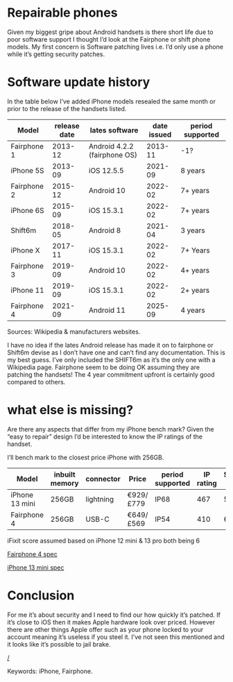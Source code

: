 Repairable phones
===

Given my biggest gripe about Android handsets is there short life due to poor software support I thought I’d look at the Fairphone or shift phone models. My first concern is Software patching lives i.e. I’d only use a phone while it’s getting security patches. 

# Software update history
In the table below I’ve added iPhone models resealed the same month or prior to the release of the handsets listed.

| Model | release date | lates software | date issued | period supported |
| --- | --- | --- | --- | --- |
| Fairphone 1 | 2013-12 | Android 4.2.2 (fairphone OS)| 2013-11 | -1? |
| iPhone 5S | 2013-09 | iOS 12.5.5 | 2021-09 | 8 years |
| Fairphone 2 | 2015-12 | Android 10 | 2022-02 | 7+ years |
| iPhone 6S | 2015-09 | iOS 15.3.1 | 2022-02 | 7+ years
| Shift6m | 2018-05 | Android 8 | 2021-04 | 3 years |
| iPhone X | 2017-11 | iOS 15.3.1 | 2022-02 | 7+ Years
| Fairphone 3 | 2019-09 | Android 10 | 2022-02 | 4+ years |
| iPhone 11 | 2019-09 | iOS 15.3.1 | 2022-02 | 2+ years
| Fairphone 4 | 2021-09 | Android 11 | 2025-09 | 4 years |

Sources: Wikipedia & manufacturers websites.

I have no idea if the lates Android release has made it on to fairphone or Shift6m devise as I don’t have one and can’t find any documentation. This is my best guess. I’ve only included the SHIFT6m as it’s the only one with a Wikipedia page. Fairphone seem to be doing OK assuming they are patching the handsets! The 4 year commitment upfront is certainly good compared to others.

# what else is missing?
Are there any aspects that differ from my iPhone bench mark? Given the “easy to repair” design I’d be interested to know the IP ratings of the handset.

I’ll bench mark to the closest price iPhone with 256GB.

| Model | inbuilt memory | connector | Price | period supported | IP rating | Screen ppi | Screen size | iFixit |
| --- | --- | --- | --- | --- | --- | --- | --- | --- |
| iPhone 13 mini | 256GB | lightning | €929/£779 | IP68 | 467 | 5.4” | 6? |
| Fairphone 4 | 256GB | USB-C | €649/£569 | IP54 | 410 | 6.3” | 10 | 
iFixit score assumed based on iPhone 12 mini & 13 pro both being 6

[Fairphone 4 spec](https://shop.fairphone.com/en/buy-fairphone-4)

[iPhone 13 mini spec](https://www.apple.com/nl/iphone-13/specs/)

# Conclusion 
For me it’s about security and I need to find our how quickly it’s patched. If it’s close to iOS then it makes Apple hardware look over priced. However there are other things Apple offer such as your phone locked to your account meaning it’s useless if you steel it. I’ve not seen this mentioned and it looks like it’s possible to jail brake.

[/](/)

Keywords: iPhone, Fairphone.


